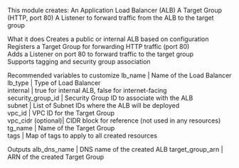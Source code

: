This module creates:
An Application Load Balancer (ALB)
A Target Group (HTTP, port 80)
A Listener to forward traffic from the ALB to the target group

What it does
Creates a public or internal ALB based on configuration
Registers a Target Group for forwarding HTTP traffic (port 80)  
Adds a Listener on port 80 to forward traffic to the target group  
Supports tagging and security group association

Recommended variables to customize
lb_name            | Name of the Load Balancer                                            
lb_type            | Type of Load Balancer                      
internal           | true for internal ALB, false for internet-facing                     
security_group_id  | Security Group ID to associate with the ALB                          
subnet             | List of Subnet IDs where the ALB will be deployed                    
vpc_id             | VPC ID for the Target Group                                          
vpc_cidr (optional)| CIDR block for reference (not used in any resources)                 
tg_name            | Name of the Target Group                                             
tags               | Map of tags to apply to all created resources                        


Outputs
alb_dns_name	   | DNS name of the created ALB
target_group_arn   | ARN of the created Target Group
